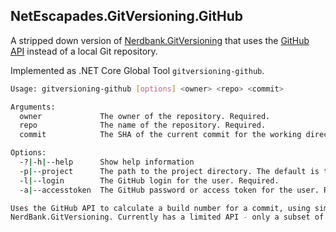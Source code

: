## NetEscapades.GitVersioning.GitHub

A stripped down version of [Nerdbank.GitVersioning](https://github.com/AArnott/Nerdbank.GitVersioning) that uses the [GitHub API](https://developer.github.com/v3/) instead of a local Git repository.

Implemented as .NET Core Global Tool `gitversioning-github`.

```bash
Usage: gitversioning-github [options] <owner> <repo> <commit>

Arguments:
  owner             The owner of the repository. Required.
  repo              The name of the repository. Required.
  commit            The SHA of the current commit for the working directory. Required.

Options:
  -?|-h|--help      Show help information
  -p|--project      The path to the project directory. The default is the current directory.
  -l|--login        The GitHub login for the user. Required.
  -a|--accesstoken  The GitHub password or access token for the user. Required.

Uses the GitHub API to calculate a build number for a commit, using similar rules to 
NerdBank.GitVersioning. Currently has a limited API - only a subset of features are supported.

```